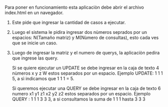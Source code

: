 Para poner en funcionamiento esta aplicaciòn 
debe abrir el archivo index.html en un navegador.

1) Este pide que ingresar la cantidad de casos a ejecutar.
2) Luego el sistema le pidira ingresar dos nùmeros seprados 
   por un espacios: N(Tamaño matriz) y M(Nùmero de consultas), esto cada ves que se inicie un caso.
3) Luego de ingresar la matriz y el numero de querys, la aplicaciòn 
   pedira que ingrese las query.
   
   Si se quiere ejecutar un UPDATE se debe ingresar en la caja de texto
   4 nùmeros x y z W estos separados por un espacio.
   Ejemplo UPDATE: 1 1 1 5, a sì indicamos que 1 1 1 = 5.
   
   Si queremos ejecutar una QUERY se debe ingresar en la caja de texto
   6 numero x1 y1 z1 x2 y2 z2 estos separados por un espacio.
   Ejemplo QUERY : 1 1 1 3 3 3, a si consultamos la suma de 1 1 1 hasta 3 3 3
